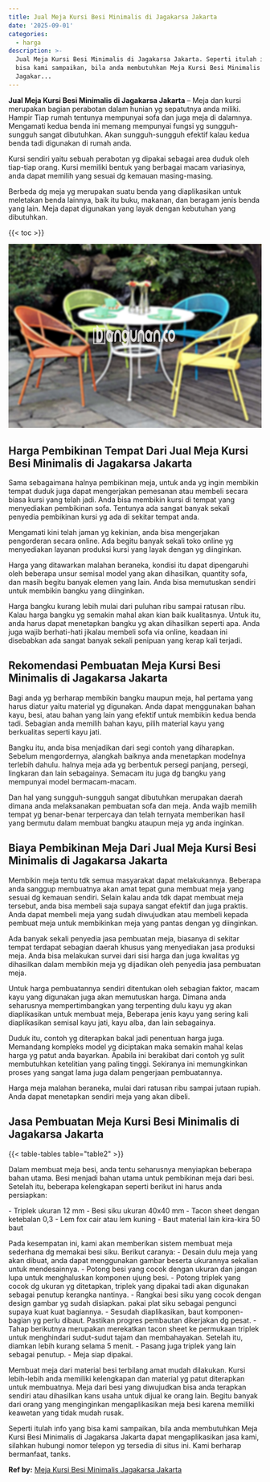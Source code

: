```yaml
---
title: Jual Meja Kursi Besi Minimalis di Jagakarsa Jakarta
date: '2025-09-01'
categories:
  - harga
description: >-
  Jual Meja Kursi Besi Minimalis di Jagakarsa Jakarta. Seperti itulah info yang
  bisa kami sampaikan, bila anda membutuhkan Meja Kursi Besi Minimalis di
  Jagakar...
---
```


**Jual Meja Kursi Besi Minimalis di Jagakarsa Jakarta** – Meja dan kursi merupakan bagian perabotan dalam hunian yg sepatutnya anda miliki. Hampir Tiap rumah tentunya mempunyai sofa dan juga meja di dalamnya. Mengamati kedua benda ini memang mempunyai fungsi yg sungguh-sungguh sangat dibutuhkan. Akan sungguh-sungguh efektif kalau kedua benda tadi digunakan di rumah anda.

Kursi sendiri yaitu sebuah perabotan yg dipakai sebagai area duduk oleh tiap-tiap orang. Kursi memiliki bentuk yang berbagai macam variasinya, anda dapat memilih yang sesuai dg kemauan masing-masing.

Berbeda dg meja yg merupakan suatu benda yang diaplikasikan untuk meletakan benda lainnya, baik itu buku, makanan, dan beragam jenis benda yang lain. Meja dapat digunakan yang layak dengan kebutuhan yang dibutuhkan.

{{< toc >}}

![Jual Meja Kursi Besi Minimalis di Jagakarsa Jakarta](/images/jual-meja-besi-murah33.png)

## Harga Pembikinan Tempat Dari Jual Meja Kursi Besi Minimalis di Jagakarsa Jakarta

Sama sebagaimana halnya pembikinan meja, untuk anda yg ingin membikin tempat duduk juga dapat mengerjakan pemesanan atau membeli secara biasa kursi yang telah jadi. Anda bisa membikin kursi di tempat yang menyediakan pembikinan sofa. Tentunya ada sangat banyak sekali penyedia pembikinan kursi yg ada di sekitar tempat anda.

Mengamati kini telah jaman yg kekinian, anda bisa mengerjakan pengorderan secara online. Ada begitu banyak sekali toko online yg menyediakan layanan produksi kursi yang layak dengan yg diinginkan.

Harga yang ditawarkan malahan beraneka, kondisi itu dapat dipengaruhi oleh beberapa unsur semisal model yang akan dihasilkan, quantity sofa, dan masih begitu banyak elemen yang lain. Anda bisa memutuskan sendiri untuk membikin bangku yang diinginkan.

Harga bangku kurang lebih mulai dari puluhan ribu sampai ratusan ribu. Kalau harga bangku yg semakin mahal akan kian baik kualitasnya. Untuk itu, anda harus dapat menetapkan bangku yg akan dihasilkan seperti apa. Anda juga wajib berhati-hati jikalau membeli sofa via online, keadaan ini disebabkan ada sangat banyak sekali penipuan yang kerap kali terjadi.

## Rekomendasi Pembuatan Meja Kursi Besi Minimalis di Jagakarsa Jakarta

Bagi anda yg berharap membikin bangku maupun meja, hal pertama yang harus diatur yaitu material yg digunakan. Anda dapat menggunakan bahan kayu, besi, atau bahan yang lain yang efektif untuk membikin kedua benda tadi. Sebagian anda memilih bahan kayu, pilih material kayu yang berkualitas seperti kayu jati.

Bangku itu, anda bisa menjadikan dari segi contoh yang diharapkan. Sebelum mengordernya, alangkah baiknya anda menetapkan modelnya terlebih dahulu. halnya meja ada yg berbentuk persegi panjang, persegi, lingkaran dan lain sebagainya. Semacam itu juga dg bangku yang mempunyai model bermacam-macam.

Dan hal yang sungguh-sungguh sangat dibutuhkan merupakan daerah dimana anda melaksanakan pembuatan sofa dan meja. Anda wajib memilih tempat yg benar-benar terpercaya dan telah ternyata memberikan hasil yang bermutu dalam membuat bangku ataupun meja yg anda inginkan.

## Biaya Pembikinan Meja Dari Jual Meja Kursi Besi Minimalis di Jagakarsa Jakarta

Membikin meja tentu tdk semua masyarakat dapat melakukannya. Beberapa anda sanggup membuatnya akan amat tepat guna membuat meja yang sesuai dg kemauan sendiri. Selain kalau anda tdk dapat membuat meja tersebut, anda bisa membeli saja supaya sangat efektif dan juga praktis. Anda dapat membeli meja yang sudah diwujudkan atau membeli kepada pembuat meja untuk membikinkan meja yang pantas dengan yg diinginkan.

Ada banyak sekali penyedia jasa pembuatan meja, biasanya di sekitar tempat terdapat sebagian daerah khusus yang menyediakan jasa produksi meja. Anda bisa melakukan survei dari sisi harga dan juga kwalitas yg dihasilkan dalam membikin meja yg dijadikan oleh penyedia jasa pembuatan meja.

Untuk harga pembuatannya sendiri ditentukan oleh sebagian faktor, macam kayu yang digunakan juga akan memutuskan harga. Dimana anda seharusnya mempertimbangkan yang terpenting dulu kayu yg akan diaplikasikan untuk membuat meja, Beberapa jenis kayu yang sering kali diaplikasikan semisal kayu jati, kayu alba, dan lain sebagainya.

Duduk itu, contoh yg diterapkan bakal jadi penentuan harga juga. Memandang kompleks model yg diciptakan maka semakin mahal kelas harga yg patut anda bayarkan. Apabila ini berakibat dari contoh yg sulit membutuhkan ketelitian yang paling tinggi. Sekiranya ini memungkinkan proses yang sangat lama juga dalam pengerjaan pembuatannya.

Harga meja malahan beraneka, mulai dari ratusan ribu sampai jutaan rupiah. Anda dapat menetapkan sendiri meja yang akan dibeli.

## Jasa Pembuatan Meja Kursi Besi Minimalis di Jagakarsa Jakarta

{{< table-tables table="table2" >}}

Dalam membuat meja besi, anda tentu seharusnya menyiapkan beberapa bahan utama. Besi menjadi bahan utama untuk pembikinan meja dari besi. Setelah itu, beberapa kelengkapan seperti berikut ini harus anda persiapkan:

\- Triplek ukuran 12 mm - Besi siku ukuran 40x40 mm - Tacon sheet dengan ketebalan 0,3 - Lem fox cair atau lem kuning - Baut material lain kira-kira 50 baut

Pada kesempatan ini, kami akan memberikan sistem membuat meja sederhana dg memakai besi siku. Berikut caranya: - Desain dulu meja yang akan dibuat, anda dapat menggunakan gambar beserta ukurannya sekalian untuk mendesainnya. - Potong besi yang cocok dengan ukuran dan jangan lupa untuk menghaluskan komponen ujung besi. - Potong triplek yang cocok dg ukuran yg ditetapkan, triplek yang dipakai tadi akan digunakan sebagai penutup kerangka nantinya. - Rangkai besi siku yang cocok dengan design gambar yg sudah disiapkan. pakai plat siku sebagai pengunci supaya kuat kuat bagiannya. - Sesudah diaplikasikan, baut komponen-bagian yg perlu dibaut. Pastikan progres pembautan dikerjakan dg pesat. - Tahap berikutnya merupakan merekatkan tacon sheet ke permukaan triplek untuk menghindari sudut-sudut tajam dan membahayakan. Setelah itu, diamkan lebih kurang selama 5 menit. - Pasang juga triplek yang lain sebagai penutup. - Meja siap dipakai.

Membuat meja dari material besi terbilang amat mudah dilakukan. Kursi lebih-lebih anda memiliki kelengkapan dan material yg patut diterapkan untuk membuatnya. Meja dari besi yang diwujudkan bisa anda terapkan sendiri atau dihasilkan kans usaha untuk dijual ke orang lain. Begitu banyak dari orang yang menginginkan mengaplikasikan meja besi karena memiliki keawetan yang tidak mudah rusak.

Seperti itulah info yang bisa kami sampaikan, bila anda membutuhkan Meja Kursi Besi Minimalis di Jagakarsa Jakarta dapat mengaplikasikan jasa kami, silahkan hubungi nomor telepon yg tersedia di situs ini. Kami berharap bermanfaat, tanks.

**Ref by:** [Meja Kursi Besi Minimalis Jagakarsa Jakarta](https://id.wikipedia.org/wiki/Meja)
